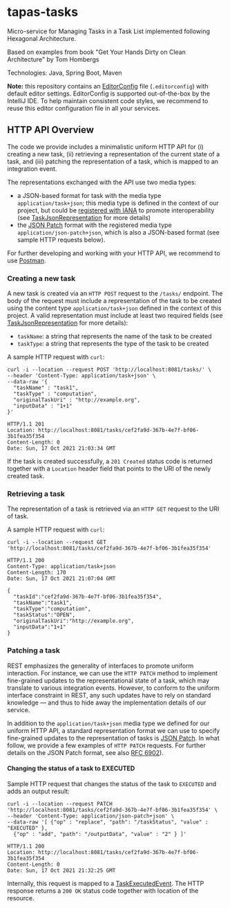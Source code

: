 # tapas-tasks

Micro-service for Managing Tasks in a Task List implemented following Hexagonal Architecture.

Based on examples from book "Get Your Hands Dirty on Clean Architecture" by Tom Hombergs

Technologies: Java, Spring Boot, Maven

**Note:** this repository contains an [EditorConfig](https://editorconfig.org/) file (`.editorconfig`)
with default editor settings. EditorConfig is supported out-of-the-box by the IntelliJ IDE. To help maintain
consistent code styles, we recommend to reuse this editor configuration file in all your services.

## HTTP API Overview
The code we provide includes a minimalistic uniform HTTP API for (i) creating a new task, (ii) retrieving
a representation of the current state of a task, and (iii) patching the representation of a task, which
is mapped to an integration event.

The representations exchanged with the API use two media types:
* a JSON-based format for task with the media type `application/task+json`; this media type is defined
  in the context of our project, but could be [registered with IANA](https://www.iana.org/assignments/media-types)
  to promote interoperability (see
  [TaskJsonRepresentation](src/main/java/ch/unisg/tapasroster/roster/adapter/in/formats/ExecutorJsonRepresentation.java)
  for more details)
* the [JSON Patch](http://jsonpatch.com/) format with the registered media type `application/json-patch+json`, which is also a
  JSON-based format (see sample HTTP requests below).

For further developing and working with your HTTP API, we recommend to use [Postman](https://www.postman.com/).

### Creating a new task

A new task is created via an `HTTP POST` request to the `/tasks/` endpoint. The body of the request
must include a representation of the task to be created using the content type `application/task+json`
defined in the context of this project. A valid representation must include at least two required fields
(see [TaskJsonRepresentation](src/main/java/ch/unisg/tapasroster/roster/adapter/in/formats/ExecutorJsonRepresentation.java)
for more details):
* `taskName`: a string that represents the name of the task to be created
* `taskType`: a string that represents the type of the task to be created

A sample HTTP request with `curl`:
```shell
curl -i --location --request POST 'http://localhost:8081/tasks/' \
--header 'Content-Type: application/task+json' \
--data-raw '{
  "taskName" : "task1",
  "taskType" : "computation",
  "originalTaskUri" : "http://example.org",
  "inputData" : "1+1"
}'

HTTP/1.1 201
Location: http://localhost:8081/tasks/cef2fa9d-367b-4e7f-bf06-3b1fea35f354
Content-Length: 0
Date: Sun, 17 Oct 2021 21:03:34 GMT

```

If the task is created successfully, a `201 Created` status code is returned together with a
`Location` header field that points to the URI of the newly created task.

### Retrieving a task

The representation of a task is retrieved via an `HTTP GET` request to the URI of task.

A sample HTTP request with `curl`:
```shell
curl -i --location --request GET 'http://localhost:8081/tasks/cef2fa9d-367b-4e7f-bf06-3b1fea35f354'

HTTP/1.1 200
Content-Type: application/task+json
Content-Length: 170
Date: Sun, 17 Oct 2021 21:07:04 GMT

{
  "taskId":"cef2fa9d-367b-4e7f-bf06-3b1fea35f354",
  "taskName":"task1",
  "taskType":"computation",
  "taskStatus":"OPEN",
  "originalTaskUri":"http://example.org",
  "inputData":"1+1"
}
```

### Patching a task

REST emphasizes the generality of interfaces to promote uniform interaction. For instance, we can use
the `HTTP PATCH` method to implement fine-grained updates to the representational state of a task, which
may translate to various integration events. However, to conform to the uniform interface
constraint in REST, any such updates have to rely on standard knowledge — and thus to hide away the
implementation details of our service.

In addition to the `application/task+json` media type we defined for our uniform HTTP API, a standard
representation format we can use to specify fine-grained updates to the representation of tasks
is [JSON Patch](http://jsonpatch.com/). In what follow, we provide a few examples of `HTTP PATCH` requests.
For further details on the JSON Patch format, see also [RFC 6902](https://datatracker.ietf.org/doc/html/rfc6902)).

#### Changing the status of a task to EXECUTED

Sample HTTP request that changes the status of the task to `EXECUTED` and adds an output result:

```shell
curl -i --location --request PATCH 'http://localhost:8081/tasks/cef2fa9d-367b-4e7f-bf06-3b1fea35f354' \
--header 'Content-Type: application/json-patch+json' \
--data-raw '[ {"op" : "replace", "path": "/taskStatus", "value" : "EXECUTED" },
  {"op" : "add", "path": "/outputData", "value" : "2" } ]'

HTTP/1.1 200
Location: http://localhost:8081/tasks/cef2fa9d-367b-4e7f-bf06-3b1fea35f354
Content-Length: 0
Date: Sun, 17 Oct 2021 21:32:25 GMT

```

Internally, this request is mapped to a
[TaskExecutedEvent](src/main/java/ch/unisg/tapasroster/roster/application/port/in/TaskExecutedEvent.java).
The HTTP response returns a `200 OK` status code together with location of the resource.
